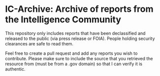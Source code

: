 # IC-Archive: Archive of reports from the Intelligence Community

This repository only includes reports that have been declassified and released to the public (via press release or FOIA).
People holding security clearances are safe to read them.

Feel free to create a pull request and add any reports you wish to contribute. Please make sure to include the source that you retrieved the resource from (must be from a .gov domain) so that I can verify it is authentic.
